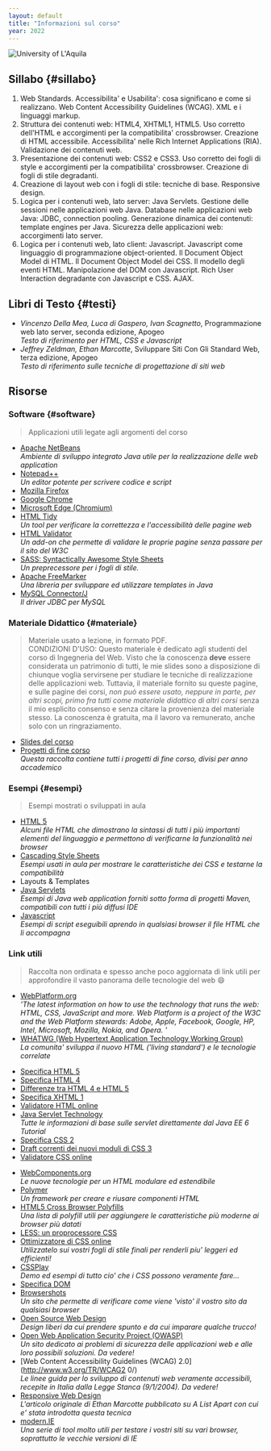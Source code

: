 ```yaml
---
layout: default
title: "Informazioni sul corso"
year: 2022
---
```


<img src="https://www.disim.univaq.it/skins/aqua/img/logo2021-2.png" title="" alt="University of L'Aquila" data-align="center">

## Sillabo {#sillabo}

1. Web Standards. Accessibilita' e Usabilita': cosa significano e come si realizzano. Web Content Accessibility Guidelines (WCAG). XML e i linguaggi markup.
2. Struttura dei contenuti web: HTML4, XHTML1, HTML5. Uso corretto dell'HTML e accorgimenti per la compatibilita' crossbrowser. Creazione di HTML accessibile. Accessibilita' nelle Rich Internet Applications (RIA). Validazione dei contenuti web.
3. Presentazione dei contenuti web: CSS2 e CSS3. Uso corretto dei fogli di style e accorgimenti per la compatibilita' crossbrowser. Creazione di fogli di stile degradanti.
4. Creazione di layout web con i fogli di stile: tecniche di base. Responsive design.
5. Logica per i contenuti web, lato server: Java Servlets. Gestione delle sessioni nelle applicazioni web Java. Database nelle applicazioni web Java: JDBC, connection pooling. Generazione dinamica dei contenuti: template engines per Java. Sicurezza delle applicazioni web: accorgimenti lato server.
6. Logica per i contenuti web, lato client: Javascript. Javascript come linguaggio di programmazione object-oriented. Il Document Object Model di HTML. Il Document Object Model dei CSS. Il modello degli eventi HTML. Manipolazione del DOM con Javascript. Rich User Interaction degradante con Javascript e CSS. AJAX.

## Libri di Testo  {#testi}

* *Vincenzo Della Mea, Luca di Gaspero, Ivan Scagnetto*, Programmazione web lato server, seconda edizione, Apogeo  
  *Testo di riferimento per HTML, CSS e Javascript*
* *Jeffrey Zeldman, Ethan Marcotte*, Sviluppare Siti Con Gli Standard Web, terza edizione, Apogeo  
  *Testo di riferimento sulle tecniche di progettazione di siti web*

## Risorse

### Software  {#software}

> Applicazioni utili legate agli argomenti del corso

* [Apache NetBeans](https://netbeans.apache.org/download/)  
  *Ambiente di sviluppo integrato Java utile per la realizzazione delle web application*
* [Notepad++](http://notepad-plus.sourceforge.net/)  
  *Un editor potente per scrivere codice e script*
* [Mozilla Firefox](http://www.getfirefox.com/)
* [Google Chrome](http://www.google.com/chrome/)
* [Microsoft Edge (Chromium)](https://www.microsoft.com/en-us/edge)
* [HTML Tidy](http://tidy.sourceforge.net/)  
  *Un tool per verificare la correttezza e l'accessibilità delle pagine web*
* [HTML Validator](http://users.skynet.be/mgueury/mozilla/download.html)  
  *Un add-on che permette di validare le proprie pagine senza passare per il sito del W3C*
* [SASS: Syntactically Awesome Style Sheets](http://sass-lang.com)  
  *Un preprecessore per i fogli di stile.*
* [Apache FreeMarker](https://freemarker.apache.org/)  
  *Una libreria per sviluppare ed utilizzare templates in Java*
* [MySQL Connector/J](http://www.mysql.com/downloads/connector/j/)  
  *Il driver JDBC per MySQL*

### Materiale Didattico  {#materiale}

> Materiale usato a lezione, in formato PDF.  
> CONDIZIONI D'USO: Questo materiale è dedicato agli studenti del corso di Ingegneria del Web. Visto che la conoscenza **deve** essere considerata
> un patrimonio di tutti, le mie slides sono a disposizione di chiunque voglia servirsene per studiare le tecniche di realizzazione delle applicazioni
> web. Tuttavia, il materiale fornito su queste pagine, e sulle pagine dei corsi, *non può essere usato, neppure in parte, per altri scopi, primo fra tutti come materiale didattico di altri corsi* senza il mio esplicito consenso e senza citare la provenienza del materiale stesso. La conoscenza è gratuita, ma il lavoro va remunerato, anche solo con un ringraziamento.

* [Slides del corso](https://github.com/WebEngineering-Univaq/WE_Lecture_Slides)
* [Progetti di fine corso](https://github.com/WebEngineering-Univaq/Project_Specifications)  
  *Questa raccolta contiene tutti i progetti di fine corso, divisi per anno accademico*

### Esempi  {#esempi}

> Esempi mostrati o sviluppati in aula

* [HTML 5](https://github.com/WebEngineering-Univaq/HTML_Examples)  
  *Alcuni file HTML che dimostrano la sintassi di tutti i più importanti elementi del linguaggio e permettono di verificarne la funzionalità nei browser*
* [Cascading Style Sheets](https://github.com/WebEngineering-Univaq/CSS_Examples)  
  *Esempi usati in aula per mostrare le caratteristiche dei CSS e testarne la compatibilità*
* Layouts & Templates
* [Java Servlets](https://github.com/orgs/WebEngineering-Univaq/repositories?q=Java_&type=all&language=&sort=name)  
  *Esempi di Java web application forniti sotto forma di progetti Maven, compatibili con tutti i più diffusi IDE*
* [Javascript](https://github.com/orgs/WebEngineering-Univaq/repositories?q=JS_&type=all&language=&sort=name)  
  *Esempi di script eseguibili aprendo in qualsiasi browser il file HTML che li accompagna*

### Link utili

> Raccolta non ordinata e spesso anche poco aggiornata di link utili per approfondire il vasto panorama delle tecnologie del web :smile:

* [WebPlatform.org](http://www.webplatform.org/)  
  *'The latest information on how to use the technology that runs the web: HTML, CSS, JavaScript and more. Web Platform is a project of the W3C and the Web Platform stewards: Adobe, Apple, Facebook, Google, HP, Intel, Microsoft, Mozilla, Nokia, and Opera. '*
* [WHATWG (Web Hypertext Application Technology Working Group)](https://whatwg.org/)  
  *La comunita' sviluppa il nuovo HTML ('living standard') e le tecnologie correlate*
- [Specifica HTML 5](http://www.w3.org/TR/html5/)
- [Specifica HTML 4](http://www.w3.org/TR/html4/)
- [Differenze tra HTML 4 e HTML 5](http://www.w3.org/TR/html5-diff/)
- [Specifica XHTML 1](http://www.w3.org/TR/xhtml1/)
- [Validatore HTML online](http://validator.w3.org/)
- [Java Servlet Technology](http://download.oracle.com/javaee/6/tutorial/doc/bnafd.html)  
  *Tutte le informazioni di base sulle servlet direttamente dal Java EE 6 Tutorial*
- [Specifica CSS 2](http://www.w3.org/TR/CSS21/)
- [Draft correnti dei nuovi moduli di CSS 3](http://www.w3.org/Style/CSS/current-work)
- [Validatore CSS online](http://jigsaw.w3.org/css-validator/)
* [WebComponents.org](http://webcomponents.org/)  
  *Le nuove tecnologie per un HTML modulare ed estendibile*
* [Polymer](https://www.polymer-project.org/)  
  *Un framework per creare e riusare componenti HTML*
* [HTML5 Cross Browser Polyfills](https://polyfill.io/)  
  *Una lista di polyfill utili per aggiungere le caratteristiche più moderne ai browser più datati*
* [LESS: un proprocessore CSS](http://lesscss.org/)
* [Ottimizzatore di CSS online](http://www.cleancss.com/)  
  *Utilizzatelo sui vostri fogli di stile finali per renderli piu' leggeri ed efficienti!*
* [CSSPlay](http://www.cssplay.co.uk/)  
  *Demo ed esempi di tutto cio' che i CSS possono veramente fare...*
* [Specifica DOM](http://www.w3.org/DOM/DOMTR)
* [Browsershots](http://browsershots.org/)  
  *Un sito che permette di verificare come viene 'visto' il vostro sito da qualsiasi browser*
* [Open Source Web Design](http://www.oswd.org/)  
  *Design liberi da cui prendere spunto e da cui imparare qualche trucco!*
* [Open Web Application Security Project (OWASP)](https://www.owasp.org/)  
  *Un sito dedicato ai problemi di sicurezza delle applicazioni web e alle loro possibili soluzioni. Da vedere!*
* [Web Content Accessibility Guidelines (WCAG) 2.0](http://www.w3.org/TR/WCAG2 0/)  
  *Le linee guida per lo sviluppo di contenuti web veramente accessibili, recepite in Italia dalla Legge Stanca (9/1/2004). Da vedere!*
* [Responsive Web Design](http://www.alistapart.com/articles/responsive-web-design/)  
  *L'articolo originale di Ethan Marcotte pubblicato su A List Apart con cui e' stata introdotta questa tecnica*
* [modern.IE](http://www.modern.ie/)  
  *Una serie di tool molto utili per testare i vostri siti su vari browser, soprattutto le vecchie versioni di IE*
